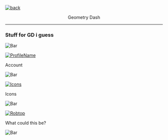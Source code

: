 [![back](https://cdn.discordapp.com/emojis/887168885747511396?size=32)](https://dxrpy.github.io/Dxrpys-Garbage-Website) <center>Geometry Dash</center>

---

### Stuff for GD i guess

![`Bar`](https://cdn.discordapp.com/attachments/584355797366997002/889006586406772746/4M7IWwP.png)

[![`ProfileName`](https://cdn.discordapp.com/attachments/584355797366997002/888991015673942076/profile.png)](https://gdbrowser.com/u/ausurbanboy)

Account

![`Bar`](https://cdn.discordapp.com/attachments/584355797366997002/889006586406772746/4M7IWwP.png)

[![`Icons`](https://cdn.discordapp.com/attachments/584355797366997002/888992033639895060/GJ_garageBtn_001.png)](https://dxrpy.github.io/Dxrpys-Garbage-Website/icons)

Icons

![`Bar`](https://cdn.discordapp.com/attachments/584355797366997002/889006586406772746/4M7IWwP.png)

[![`Robtop`](https://cdn.discordapp.com/attachments/584355797366997002/889011822370377789/question.png)](https://dxrpy.github.io/Dxrpys-Garbage-Website/robtop)

What could this be?

![`Bar`](https://cdn.discordapp.com/attachments/584355797366997002/889006586406772746/4M7IWwP.png)
